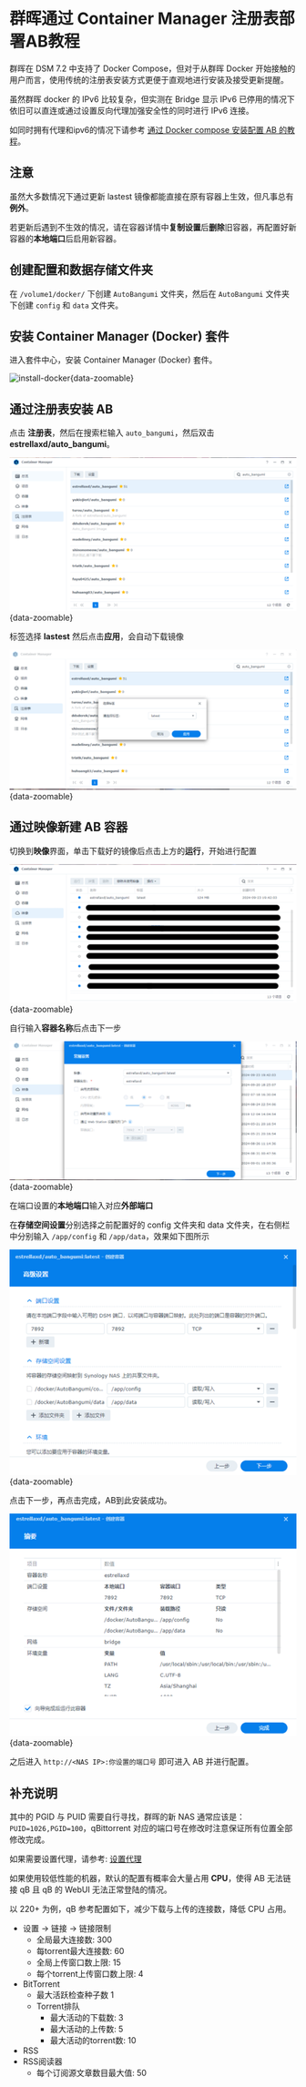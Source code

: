 # 群晖通过 Container Manager 注册表部署AB教程

群晖在 DSM 7.2 中支持了 Docker Compose，但对于从群晖 Docker 开始接触的用户而言，使用传统的注册表安装方式更便于直观地进行安装及接受更新提醒。

虽然群晖 docker 的 IPv6 比较复杂，但实测在 Bridge 显示 IPv6 已停用的情况下依旧可以直连或通过设置反向代理加强安全性的同时进行 IPv6 连接。

如同时拥有代理和ipv6的情况下请参考 [通过 Docker compose 安装配置 AB 的教程](../deploy/dsm.md)。

## 注意

虽然大多数情况下通过更新 lastest 镜像都能直接在原有容器上生效，但凡事总有**例外**。

若更新后遇到不生效的情况，请在容器详情中**复制设置**后**删除**旧容器，再配置好新容器的**本地端口**后启用新容器。

## 创建配置和数据存储文件夹

在 `/volume1/docker/` 下创建 `AutoBangumi` 文件夹，然后在 `AutoBangumi` 文件夹下创建 `config` 和 `data` 文件夹。

## 安装 Container Manager (Docker) 套件

进入套件中心，安装 Container Manager (Docker) 套件。

![install-docker](../image/dsm/install-docker.png){data-zoomable}

## 通过注册表安装 AB

点击 **注册表**，然后在搜索栏输入 `auto_bangumi`，然后双击 **estrellaxd/auto_bangumi**。

![new-compose](../image/dsm_new_ver/1.png){data-zoomable}

标签选择 **lastest** 然后点击**应用**，会自动下载镜像

![new-compose](../image/dsm_new_ver/2.png){data-zoomable}

## 通过映像新建 AB 容器

切换到**映像**界面，单击下载好的镜像后点击上方的**运行**，开始进行配置

![new-compose](../image/dsm_new_ver/3.png){data-zoomable}

自行输入**容器名称**后点击下一步

![new-compose](../image/dsm_new_ver/4.png){data-zoomable}

在端口设置的**本地端口**输入对应**外部端口**

在**存储空间设置**分别选择之前配置好的 config 文件夹和 data 文件夹，在右侧栏中分别输入 `/app/config` 和 `/app/data`，效果如下图所示

![new-compose](../image/dsm_new_ver/5.png){data-zoomable}

点击下一步，再点击完成，AB到此安装成功。

![new-compose](../image/dsm_new_ver/6.png){data-zoomable}

之后进入 `http://<NAS IP>:你设置的端口号` 即可进入 AB 并进行配置。

## 补充说明

其中的 PGID 与 PUID 需要自行寻找，群晖的新 NAS 通常应该是：`PUID=1026,PGID=100`，qBittorrent 对应的端口号在修改时注意保证所有位置全部修改完成。

如果需要设置代理，请参考: [设置代理](../config/proxy)

如果使用较低性能的机器，默认的配置有概率会大量占用 **CPU**，使得 AB 无法链接 qB 且 qB 的 WebUI 无法正常登陆的情况。

以 220+ 为例，qB 参考配置如下，减少下载与上传的连接数，降低 CPU 占用。

- 设置 -> 链接 -> 链接限制
  - 全局最大连接数: 300
  - 每torrent最大连接数: 60
  - 全局上传窗口数上限: 15
  - 每个torrent上传窗口数上限: 4
- BitTorrent
  - 最大活跃检查种子数 1
  - Torrent排队
    - 最大活动的下载数: 3
    - 最大活动的上传数: 5
    - 最大活动的torrent数: 10
- RSS
- RSS阅读器
  - 每个订阅源文章数目最大值: 50

